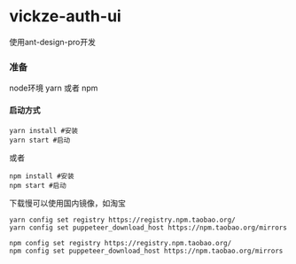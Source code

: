 # vickze-auth-ui

使用ant-design-pro开发

### 准备

node环境 yarn 或者 npm 

#### 启动方式

```
yarn install #安装
yarn start #启动
```
或者

```
npm install #安装
npm start #启动
```

下载慢可以使用国内镜像，如淘宝

```
yarn config set registry https://registry.npm.taobao.org/
yarn config set puppeteer_download_host https://npm.taobao.org/mirrors

npm config set registry https://registry.npm.taobao.org/
npm config set puppeteer_download_host https://npm.taobao.org/mirrors
```